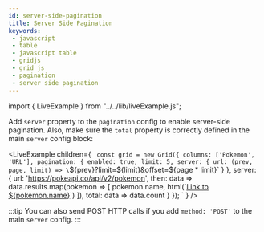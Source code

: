 ```yaml
---
id: server-side-pagination
title: Server Side Pagination
keywords:
 - javascript
 - table
 - javascript table
 - gridjs
 - grid js
 - pagination
 - server side pagination
---
```


import { LiveExample } from "../../lib/liveExample.js";

Add `server` property to the `pagination` config to enable server-side pagination. Also, make sure the `total` property
is correctly defined in the main `server` config block:

<LiveExample children={
`
const grid = new Grid({
  columns: ['Pokemon', 'URL'],
  pagination: {
    enabled: true,
    limit: 5,
    server: {
      url: (prev, page, limit) => \`\${prev}?limit=\${limit}&offset=\${page * limit}\`
    }
  },
  server: {
    url: 'https://pokeapi.co/api/v2/pokemon',
    then: data => data.results.map(pokemon => [
      pokemon.name, html(\`<a href='\${pokemon.url}'>Link to \${pokemon.name}</a>\`)
    ]),
    total: data => data.count
  } 
});
`
} />

:::tip
You can also send POST HTTP calls if you add `method: 'POST'` to the main `server` config.
:::
